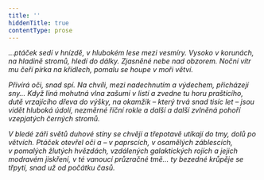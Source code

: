 ```yaml
---
title: ''
hiddenTitle: true
contentType: prose
---
```


<section>

_…ptáček sedí v hnízdě, v hlubokém lese mezi vesmíry. Vysoko v korunách, na hladině stromů, hledí do dálky. Zjasněné nebe nad obzorem. Noční vítr mu čeří pírka na křídlech, pomalu se houpe v moři větví._

_Přivírá oči, snad spí. Na chvíli, mezi nadechnutím a výdechem, přicházejí sny… Když líná mohutná vlna zašumí v listí a zvedne tu horu praštícího, dutě vrzajícího dřeva do výšky, na okamžik – který trvá snad tisíc let – jsou vidět hluboká údolí, nezměrné říční rokle a další a další zvlněná pohoří vzepjatých černých stromů._

_V bledé záři světů duhové stíny se chvějí a třepotavě utíkají do tmy, dolů po větvích. Ptáček otevřel oči a – v paprscích, v osamělých zá­blescích, v pomalých žlutých hvězdách, vzdálených galaktických rojích a jejich modravém jiskření, v té vanoucí průzračné tmě… ty bezedné krůpěje se třpytí, snad už od počátku časů._

</section>
